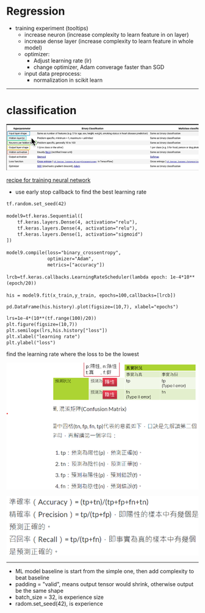 # Regression

* training experiment (tooltips)
  * increase neuron (increase complexity to learn feature in on layer)
  * increase dense layer (increase complexity to learn feature in whole model)
  * optimizer:
    * Adjust learning rate (lr)
    * change optimizer, Adam converage faster than SGD
  * input data preprocess:
    * normalization in scikit learn
   

----

# classification

![test](./resource/classification.png)

[recipe for training neural network](https://karpathy.github.io/2019/04/25/recipe/)

* use early stop callback to find the best learning rate

````
tf.random.set_seed(42)

model9=tf.keras.Sequential([
    tf.keras.layers.Dense(4, activation="relu"),
    tf.keras.layers.Dense(4, activation="relu"),
    tf.keras.layers.Dense(1, activation="sigmoid")
])

model9.compile(loss="binary_crossentropy",
               optimizer="Adam",
               metrics=["accuracy"])

lrcb=tf.keras.callbacks.LearningRateScheduler(lambda epoch: 1e-4*10**(epoch/20))

his = model9.fit(x_train,y_train, epochs=100,callbacks=[lrcb])
````

````
pd.DataFrame(his.history).plot(figsize=(10,7), xlabel="epochs")
````

````
lrs=1e-4*(10**(tf.range(100)/20))
plt.figure(figsize=(10,7))
plt.semilogx(lrs,his.history["loss"])
plt.xlabel("learning rate")
plt.ylabel("loss")
````

find the learning rate where the loss to be the lowest

![confusionMatrix](./resource/confusionMatrix1.png)

![confusionMatrix2](./resource/confusionMatrix2.png)

----

* ML model baseline is start from the simple one, then add complexity to beat baseline
* padding = "valid", means output tensor would shrink, otherwise output be the same shape
* batch_size = 32, is experience size
* radom.set_seed(42), is experience